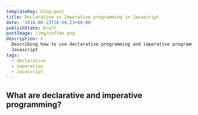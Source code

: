 ```yaml
---
templateKey: blog-post
title: Declarative vs Imperative programming in Javascript
date: '2018-06-23T16:50:23+08:00'
publishState: Draft
postImage: /img/coffee.png
description: >-
  Describing how to use declarative programming and imperative programming in
  Javascript
tags:
  - declarative
  - imperative
  - Javascript
---
```

## What are declarative and imperative programming?

<script src="https://gist.github.com/silverfangs/02a1ceaa29784a8aac89162daa7d79c5.js"></script>
